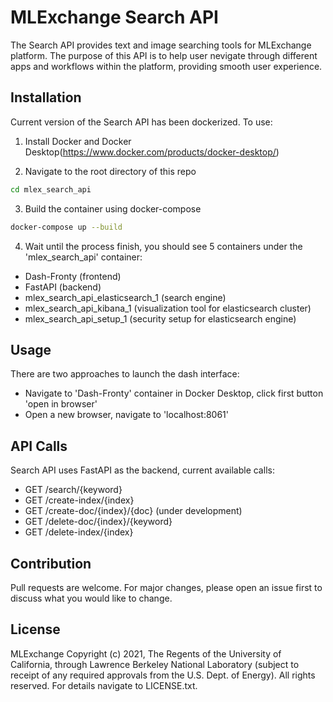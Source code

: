 # MLExchange Search API

The Search API provides text and image searching tools for MLExchange platform. The purpose of this API is to help user nevigate through different apps and workflows within the platform, providing smooth user experience.

## Installation

Current version of the Search API has been dockerized. To use:

1. Install Docker and Docker Desktop(https://www.docker.com/products/docker-desktop/) 

2. Navigate to the root directory of this repo

```bash
cd mlex_search_api
```

3. Build the container using docker-compose

```bash
docker-compose up --build
```

4. Wait until the process finish, you should see 5 containers under the 'mlex_search_api' container:

- Dash-Fronty (frontend)
- FastAPI (backend)
- mlex_search_api_elasticsearch_1 (search engine)
- mlex_search_api_kibana_1 (visualization tool for elasticsearch cluster)
- mlex_search_api_setup_1 (security setup for elasticsearch engine)


## Usage

There are two approaches to launch the dash interface:

- Navigate to 'Dash-Fronty' container in Docker Desktop, click first button 'open in browser'
- Open a new browser, navigate to 'localhost:8061'


## API Calls
Search API uses FastAPI as the backend, current available calls:

- GET /search/{keyword}
- GET /create-index/{index}
- GET /create-doc/{index}/{doc} (under development)
- GET /delete-doc/{index}/{keyword}
- GET /delete-index/{index}

## Contribution
Pull requests are welcome. For major changes, please open an issue first to discuss what you would like to change.


## License
MLExchange Copyright (c) 2021, The Regents of the University of California,
through Lawrence Berkeley National Laboratory (subject to receipt of
any required approvals from the U.S. Dept. of Energy). All rights reserved. For details navigate to LICENSE.txt.
